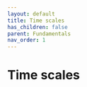 ```yaml
---
layout: default
title: Time scales
has_children: false
parent: Fundamentals
nav_order: 1
---
```


# Time scales